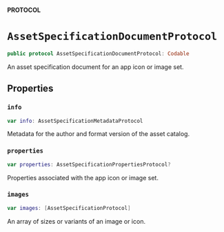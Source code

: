 **PROTOCOL**

# `AssetSpecificationDocumentProtocol`

```swift
public protocol AssetSpecificationDocumentProtocol: Codable
```

An asset specification document for an app icon or image set.

## Properties
### `info`

```swift
var info: AssetSpecificationMetadataProtocol
```

Metadata for the author and format version of the asset catalog.

### `properties`

```swift
var properties: AssetSpecificationPropertiesProtocol?
```

Properties associated with the app icon or image set.

### `images`

```swift
var images: [AssetSpecificationProtocol]
```

An array of sizes or variants of an image or icon.
